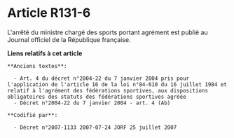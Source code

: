 # Article R131-6

L'arrêté du ministre chargé des sports portant agrément est publié au Journal officiel de la République française.

**Liens relatifs à cet article**

	**Anciens textes**:

	  - Art. 4 du décret n°2004-22 du 7 janvier 2004 pris pour l'application de l'article 16 de la loi n°84-610 du 16 juillet 1984 et relatif à l'agrément des fédérations sportives, aux dispositions obligatoires des statuts des fédérations sportives agréée
	  - Décret n°2004-22 du 7 janvier 2004 - art. 4 (Ab)

	**Codifié par**:

	  - Décret n°2007-1133 2007-07-24 JORF 25 juillet 2007
